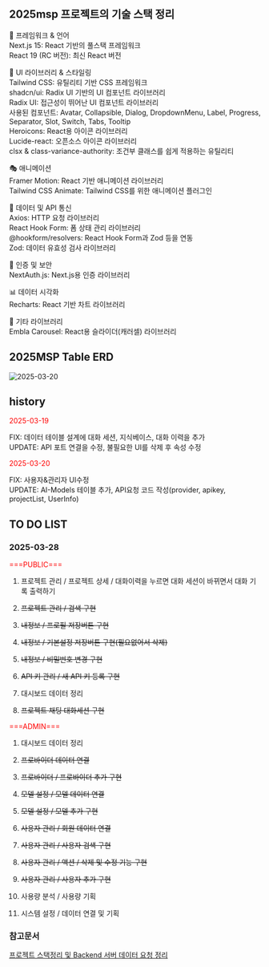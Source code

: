  <h2>2025msp 프로젝트의 기술 스택 정리</h2>

📌 프레임워크 & 언어 </br>
Next.js 15: React 기반의 풀스택 프레임워크</br>
React 19 (RC 버전): 최신 React 버전</br>

🎨 UI 라이브러리 & 스타일링</br>
Tailwind CSS: 유틸리티 기반 CSS 프레임워크</br>
shadcn/ui: Radix UI 기반의 UI 컴포넌트 라이브러리</br>
Radix UI: 접근성이 뛰어난 UI 컴포넌트 라이브러리</br>
사용된 컴포넌트: Avatar, Collapsible, Dialog, DropdownMenu, Label, Progress, Separator, Slot, Switch, Tabs, Tooltip</br>
Heroicons: React용 아이콘 라이브러리</br>
Lucide-react: 오픈소스 아이콘 라이브러리</br>
clsx & class-variance-authority: 조건부 클래스를 쉽게 적용하는 유틸리티</br>

🎭 애니메이션</br>
Framer Motion: React 기반 애니메이션 라이브러리</br>
Tailwind CSS Animate: Tailwind CSS를 위한 애니메이션 플러그인</br>

📡 데이터 및 API 통신</br>
Axios: HTTP 요청 라이브러리</br>
React Hook Form: 폼 상태 관리 라이브러리</br>
@hookform/resolvers: React Hook Form과 Zod 등을 연동</br>
Zod: 데이터 유효성 검사 라이브러리</br>

🔐 인증 및 보안</br>
NextAuth.js: Next.js용 인증 라이브러리</br>

📊 데이터 시각화</br>
Recharts: React 기반 차트 라이브러리</br>

🎠 기타 라이브러리</br>
Embla Carousel: React용 슬라이더(캐러셀) 라이브러리</br>

<h2>2025MSP Table ERD</h2>

![2025-03-20](https://github.com/user-attachments/assets/48ba0ed8-021e-4d2e-875e-f4b8d0ad61f0)







<h2>history</h2>
<p style="color:red; font-size=17px">2025-03-19</p>
FIX: 데이터 테이블 설계에 대화 세션, 지식베이스, 대화 이력을 추가 </br>
UPDATE: API 포트 연결을 수정, 불필요한 UI를 삭제 후 속성 수정</br>

<p style="color:red; font-size=17px">2025-03-20</p>
FIX: 사용자&관리자 UI수정 </br>
UPDATE: AI-Models 테이블 추가, API요청 코드 작성(provider, apikey, projectList, UserInfo)</br>






<h2>TO DO LIST</h2>
<h3>2025-03-28</h3>
<p style="color:red; font-size=17px">===PUBLIC===</p>

1. 프로젝트 관리 / 프로젝트 상세 / 대화이력을 누르면 대화 세션이 바뀌면서 대화 기록 출력하기 </br>

2. <s>프로젝트 관리 / 검색 구현</s></br>

3. <s>내정보 / 프로필 저장버튼 구현</s></br>

4. <s>내정보 / 기본설정 저장버튼 구현(필요없어서 삭제)</s></br>

5. <s>내정보 / 비밀번호 변경 구현</s></br>

6. <s>API 키 관리 / 새 API 키 등록 구현</s></br>

7. 대시보드 데이터 정리</br>

8. <s>프로젝트 채팅 대화세션 구현</s>




<p style="color:red; font-size=17px">===ADMIN===</p>

1. 대시보드 데이터 정리</br>

2. <s>프로바이더 데이터 연결</s></br>

3. <s>프로바이더 / 프로바이더 추가 구현</s></br>

4. <s>모델 설정 / 모델 데이터 연결</s></br>

5. <s>모델 설정 / 모델 추가 구현</s></br>

6. <s>사용자 관리 / 회원 데이터 연결</s></br>

7. <s>사용자 관리 / 사용자 검색 구현</s></br>

8. <s>사용자 관리 / 액션 / 삭제 및 수정 기능 구현</s></br>

9. <s>사용자 관리 / 사용자 추가 구현</s></br>

10. 사용량 분석 / 사용량 기획</br>

11. 시스템 설정 / 데이터 연결 및 기획</br>



<h3>참고문서</h3>
<a href="https://drive.google.com/file/d/1cX9CS6eWQ5zYUcVpFhsKs8N--n04V1O8/view?usp=sharing">프로젝트 스택정리 및 Backend 서버 데이터 요청 정리</a>
